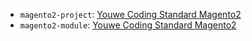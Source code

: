 - `magento2-project`: [Youwe Coding Standard Magento2](../../config/magento2)
- `magento2-module`: [Youwe Coding Standard Magento2](../../config/magento2)
